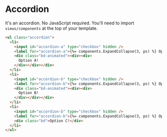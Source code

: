 # Accordion

It's an accordion. No JavaScript required. You'll need to import `views/components` at the top of your template.

```html
<ul class="accordion">
  <li>
    <input id="accordion-a" type="checkbox" hidden />
    <label for="accordion-a">{%= components.ExpandCollapse(3, ps) %} Option A</label>
    <div class="bd-animated"><div><div>
      Option A!
    </div></div></div>
  </li>
  <li>
    <input id="accordion-b" type="checkbox" hidden />
    <label for="accordion-b">{%= components.ExpandCollapse(3, ps) %} Option B</label>
    <div class="bd-animated"><div><div>
      Option B!
    </div></div></div>
  </li>
  <li>
    <input id="accordion-b" type="checkbox" hidden />
    <label for="accordion-b">{%= components.ExpandCollapse(3, ps) %} Option C (not animated)</label>
    <div class="bd">Option C!</div>
  </li>
</ul>
```

